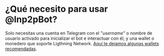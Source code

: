 # ¿Qué necesito para usar @lnp2pBot?

Solo necesitas una cuenta en Telegram con el *"username"* o nombre de usuario activado para inicializar el bot e interactuar con él; y una wallet o monedero que soporte Ligthning Network. [Aquí te dejamos algunas wallets recomendadas](./recommended-wallets.md).
